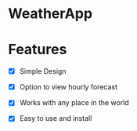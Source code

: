 # WeatherApp
# Features
- [x] Simple Design
- [x] Option to view hourly forecast
- [x] Works with any place in the world
- [x] Easy to use and install

